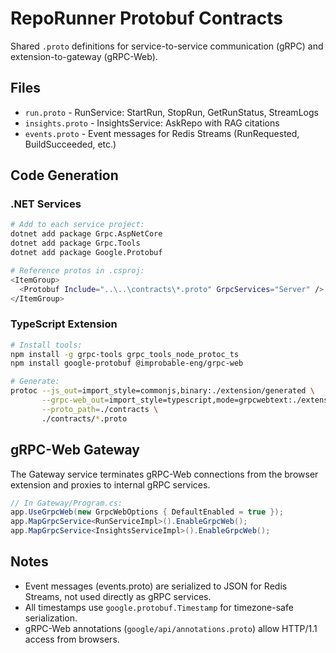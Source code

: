 # RepoRunner Protobuf Contracts

Shared `.proto` definitions for service-to-service communication (gRPC) and extension-to-gateway (gRPC-Web).

## Files

- `run.proto` - RunService: StartRun, StopRun, GetRunStatus, StreamLogs
- `insights.proto` - InsightsService: AskRepo with RAG citations
- `events.proto` - Event messages for Redis Streams (RunRequested, BuildSucceeded, etc.)

## Code Generation

### .NET Services

```bash
# Add to each service project:
dotnet add package Grpc.AspNetCore
dotnet add package Grpc.Tools
dotnet add package Google.Protobuf

# Reference protos in .csproj:
<ItemGroup>
  <Protobuf Include="..\..\contracts\*.proto" GrpcServices="Server" />
</ItemGroup>
```

### TypeScript Extension

```bash
# Install tools:
npm install -g grpc-tools grpc_tools_node_protoc_ts
npm install google-protobuf @improbable-eng/grpc-web

# Generate:
protoc --js_out=import_style=commonjs,binary:./extension/generated \
       --grpc-web_out=import_style=typescript,mode=grpcwebtext:./extension/generated \
       --proto_path=./contracts \
       ./contracts/*.proto
```

## gRPC-Web Gateway

The Gateway service terminates gRPC-Web connections from the browser extension and proxies to internal gRPC services.

```csharp
// In Gateway/Program.cs:
app.UseGrpcWeb(new GrpcWebOptions { DefaultEnabled = true });
app.MapGrpcService<RunServiceImpl>().EnableGrpcWeb();
app.MapGrpcService<InsightsServiceImpl>().EnableGrpcWeb();
```

## Notes

- Event messages (events.proto) are serialized to JSON for Redis Streams, not used directly as gRPC services.
- All timestamps use `google.protobuf.Timestamp` for timezone-safe serialization.
- gRPC-Web annotations (`google/api/annotations.proto`) allow HTTP/1.1 access from browsers.
